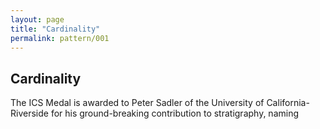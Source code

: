 ```yaml
---
layout: page
title: "Cardinality"
permalink: pattern/001
---
```

## Cardinality

The ICS Medal is awarded to Peter Sadler of the University of California-Riverside for his ground-breaking contribution to stratigraphy, naming